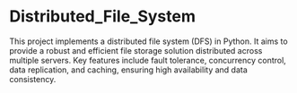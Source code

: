# Distributed_File_System
This project implements a distributed file system (DFS) in Python. It aims to provide a robust and efficient file storage solution distributed across multiple servers. Key features include fault tolerance, concurrency control, data replication, and caching, ensuring high availability and data consistency. 
